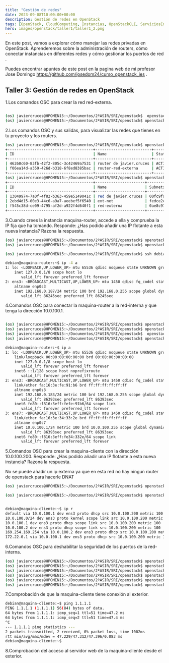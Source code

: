 ```yaml
---
title: "Gestión de redes"
date: 2023-09-08T10:00:00+00:00
description: Gestión de redes en OpenStack
tags: [OpenStack, CloudComputing, Instancias, OpenStackCLI, ServiciosEnLaNube, NAT, redes]
hero: images/openstack/taller1/taller1_2.png
---
```


<!-- https://fp.josedomingo.org/sri/5_iaas/taller3.html -->

En este post, vamos a explorar cómo manejar las redes privadas en OpenStack. Aprenderemos sobre la administración de routers, cómo conectar instancias en diferentes redes y cómo gestionar los puertos de red .

Puedes encontrar apuntes de este post en la pagina web de mi profesor Jose Domingo https://github.com/josedom24/curso_openstack_ies .


##  Taller 3: Gestión de redes en OpenStack

1.Los comandos OSC para crear la red red-externa.

```bash

(os) javiercruces@HPOMEN15:~/Documentos/2ºASIR/SRI/openstack$  openstack network create red-externa
(os) javiercruces@HPOMEN15:~/Documentos/2ºASIR/SRI/openstack$ openstack subnet create --network red-externa --subnet-range 192.168.0.0/24 --dns-nameserver 172.22.0.1 red-externa_subred
```

2.Los comandos OSC y sus salidas, para visualizar las redes que tienes en tu proyecto y los routers.

```bash
(os) javiercruces@HPOMEN15:~/Documentos/2ºASIR/SRI/openstack$ openstack router list
+--------------------------------------+-------------------------+--------+-------+----------------------------------+
| ID                                   | Name                    | Status | State | Project                          |
+--------------------------------------+-------------------------+--------+-------+----------------------------------+
| 46260c60-83fb-42f2-805c-3c42469a7531 | router de javier.cruces | ACTIVE | UP    | 83eb5116df714c9b86735f43b85146e9 |
| f06ea14d-a359-426d-b318-6f8ed8385bac | router-red-externa      | ACTIVE | UP    | 83eb5116df714c9b86735f43b85146e9 |
+--------------------------------------+-------------------------+--------+-------+----------------------------------+
(os) javiercruces@HPOMEN15:~/Documentos/2ºASIR/SRI/openstack$ openstack network list
+--------------------------------------+----------------------+--------------------------------------+
| ID                                   | Name                 | Subnets                              |
+--------------------------------------+----------------------+--------------------------------------+
| 13049974-7a0f-4f82-b363-459e5149041c | red de javier.cruces | 00fc9fae-65a3-4e5b-8190-3ecb34b04496 |
| 2ebd4d15-00e3-44c6-a9a7-aeebef5f6540 | ext-net              | fedce2ca-083e-4df8-bf1c-abbf4ab19cd1 |
| f545c38d-ce09-4795-af2d-a922f4d640f1 | red-externa          | 0ae8c97e-d2b4-491f-85ed-2b0c5bc84c21 |
+--------------------------------------+----------------------+--------------------------------------+

```

3.Cuando crees la instancia maquina-router, accede a ella y comprueba la IP fija que ha tomando. Responde: ¿Has podido añadir una IP flotante a esta nueva instancia? Razona la respuesta.

```bash
(os) javiercruces@HPOMEN15:~/Documentos/2ºASIR/SRI/openstack$ openstack floating ip create ext-net
(os) javiercruces@HPOMEN15:~/Documentos/2ºASIR/SRI/openstack$ openstack server add floating ip maquina-router 172.22.200.47

(os) javiercruces@HPOMEN15:~/Documentos/2ºASIR/SRI/openstack$ ssh debian@172.22.200.47

debian@maquina-router:~$ ip -4 a
1: lo: <LOOPBACK,UP,LOWER_UP> mtu 65536 qdisc noqueue state UNKNOWN group default qlen 1000
    inet 127.0.0.1/8 scope host lo
       valid_lft forever preferred_lft forever
2: ens3: <BROADCAST,MULTICAST,UP,LOWER_UP> mtu 1450 qdisc fq_codel state UP group default qlen 1000
    altname enp0s3
    inet 192.168.0.187/24 metric 100 brd 192.168.0.255 scope global dynamic ens3
       valid_lft 86245sec preferred_lft 86245sec

```

4.Comandos OSC para conectar la maquina-router a la red-interna y que tenga la dirección 10.0.100.1.

```bash

(os) javiercruces@HPOMEN15:~/Documentos/2ºASIR/SRI/openstack$ openstack network create red-interna
(os) javiercruces@HPOMEN15:~/Documentos/2ºASIR/SRI/openstack$ openstack subnet create --network red-interna --subnet-range 10.0.100.0/24 --dhcp --dns-nameserver 172.22.0.1 --gateway 10.0.100.1 subnet-red-interna
(os) javiercruces@HPOMEN15:~/Documentos/2ºASIR/SRI/openstack$  openstack port create --network red-interna --fixed-ip ip-address=10.0.100.1 puerto1_red_interna
(os) javiercruces@HPOMEN15:~/Documentos/2ºASIR/SRI/openstack$ openstack server add port maquina-router puerto1_red_interna

debian@maquina-router:~$ ip a
1: lo: <LOOPBACK,UP,LOWER_UP> mtu 65536 qdisc noqueue state UNKNOWN group default qlen 1000
    link/loopback 00:00:00:00:00:00 brd 00:00:00:00:00:00
    inet 127.0.0.1/8 scope host lo
       valid_lft forever preferred_lft forever
    inet6 ::1/128 scope host noprefixroute 
       valid_lft forever preferred_lft forever
2: ens3: <BROADCAST,MULTICAST,UP,LOWER_UP> mtu 1450 qdisc fq_codel state UP group default qlen 1000
    link/ether fa:16:3e:fe:91:b6 brd ff:ff:ff:ff:ff:ff
    altname enp0s3
    inet 192.168.0.183/24 metric 100 brd 192.168.0.255 scope global dynamic ens3
       valid_lft 86393sec preferred_lft 86393sec
    inet6 fe80::f816:3eff:fefe:91b6/64 scope link 
       valid_lft forever preferred_lft forever
3: ens7: <BROADCAST,MULTICAST,UP,LOWER_UP> mtu 1450 qdisc fq_codel state UP group default qlen 1000
    link/ether fa:16:3e:34:33:2e brd ff:ff:ff:ff:ff:ff
    altname enp0s7
    inet 10.0.100.1/24 metric 100 brd 10.0.100.255 scope global dynamic ens7
       valid_lft 86393sec preferred_lft 86393sec
    inet6 fe80::f816:3eff:fe34:332e/64 scope link 
       valid_lft forever preferred_lft forever

```

5.Comandos OSC para crear la maquina-cliente con la dirección 10.0.100.200. Responde: ¿Has podido añadir una IP flotante a esta nueva instancia? Razona la respuesta.

No se puede añadir un ip externa ya que en esta red no hay ningun router de openstack para hacerle DNAT

```bash
(os) javiercruces@HPOMEN15:~/Documentos/2ºASIR/SRI/openstack$ openstack port create --network red-interna --fixed-ip ip-address=10.0.100.200 puerto-maquina-cliente

(os) javiercruces@HPOMEN15:~/Documentos/2ºASIR/SRI/openstack$ openstack server create --flavor m1.normal --image 017ae8f0-114e-4770-9df9-7e8b8f24199d --key-name jcruces --nic port-id=04158916-1620-4c8f-8963-80e3ceb904f6 maquina-cliente


debian@maquina-cliente:~$ ip r 
default via 10.0.100.1 dev ens3 proto dhcp src 10.0.100.200 metric 100 
10.0.100.0/24 dev ens3 proto kernel scope link src 10.0.100.200 metric 100 
10.0.100.1 dev ens3 proto dhcp scope link src 10.0.100.200 metric 100 
10.0.100.2 dev ens3 proto dhcp scope link src 10.0.100.200 metric 100 
169.254.169.254 via 10.0.100.2 dev ens3 proto dhcp src 10.0.100.200 metric 100 
172.22.0.1 via 10.0.100.1 dev ens3 proto dhcp src 10.0.100.200 metric 100 

```

6.Comandos OSC para deshabilitar la seguridad de los puertos de la red-interna.

```bash
(os) javiercruces@HPOMEN15:~/Documentos/2ºASIR/SRI/openstack$ openstack server remove security group maquina-router default
(os) javiercruces@HPOMEN15:~/Documentos/2ºASIR/SRI/openstack$ openstack server remove security group maquina-cliente default
(os) javiercruces@HPOMEN15:~/Documentos/2ºASIR/SRI/openstack$ openstack port set --disable-port-security puerto-maquina-cliente
(os) javiercruces@HPOMEN15:~/Documentos/2ºASIR/SRI/openstack$ openstack port set --disable-port-security puerto1_red_interna
(os) javiercruces@HPOMEN15:~/Documentos/2ºASIR/SRI/openstack$ openstack port set --disable-port-security 69e2d6c0-f3e2-4169-89b8-f7dbcc27edf8
(os) javiercruces@HPOMEN15:~/Documentos/2ºASIR/SRI/openstack$ openstack router set --route destination=10.0.100.0/24,gateway=192.168.0.217 router-red-externa
```

7.Comprobación de que la maquina-cliente tiene conexión al exterior.

```bash
debian@maquina-cliente:~$ ping 1.1.1.1
PING 1.1.1.1 (1.1.1.1) 56(84) bytes of data.
64 bytes from 1.1.1.1: icmp_seq=1 ttl=51 time=47.2 ms
64 bytes from 1.1.1.1: icmp_seq=2 ttl=51 time=47.4 ms
^C
--- 1.1.1.1 ping statistics ---
2 packets transmitted, 2 received, 0% packet loss, time 1002ms
rtt min/avg/max/mdev = 47.229/47.312/47.396/0.083 ms
debian@maquina-cliente:~$ 

```

8.Comprobación del acceso al servidor web de la maquina-cliente desde el exterior.


[](../img/acceso_web_cliente_dnat.png)